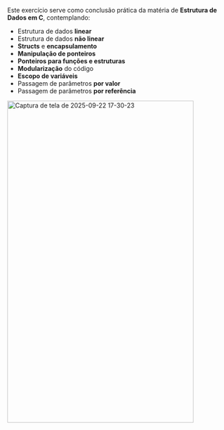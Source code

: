 Este exercício serve como conclusão prática da matéria de **Estrutura de Dados em C**, contemplando:

-   Estrutura de dados **linear**
-   Estrutura de dados **não linear**
-   **Structs** e **encapsulamento**
-   **Manipulação de ponteiros**
-   **Ponteiros para funções e estruturas**
-   **Modularização** do código
-   **Escopo de variáveis**
-   Passagem de parâmetros **por valor**
-   Passagem de parâmetros **por referência**

<img width="424" height="733" alt="Captura de tela de 2025-09-22 17-30-23" src="https://github.com/user-attachments/assets/15771766-3899-465c-925d-b366da886582" />
